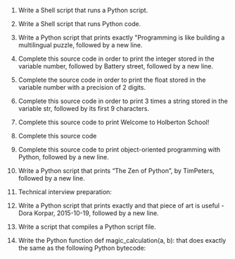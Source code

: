 1. Write a Shell script that runs a Python script.
2. Write a Shell script that runs Python code.
3. Write a Python script that prints exactly "Programming is like building a multilingual puzzle, followed by a new line.

4. Complete this source code in order to print the integer stored in the variable number, followed by Battery street, followed by a new line.
5. Complete the source code in order to print the float stored in the variable number with a precision of 2 digits.

6. Complete this source code in order to print 3 times a string stored in the variable str, followed by its first 9 characters.

7. Complete this source code to print Welcome to Holberton School!

8. Complete this source code

9. Complete this source code to print object-oriented programming with Python, followed by a new line.

10. Write a Python script that prints “The Zen of Python”, by TimPeters, followed by a new line.

11. Technical interview preparation:

12. Write a Python script that prints exactly and that piece of art is useful - Dora Korpar, 2015-10-19, followed by a new line.

13. Write a script that compiles a Python script file.

14. Write the Python function def magic_calculation(a, b): that does exactly the same as the following Python bytecode:

